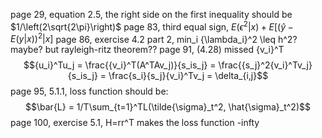 page 29, equation 2.5, the right side on the first inequality should be $1/\left(2\sqrt{2\pi}\right)$
page 83, third equal sign, $E(\epsilon^2|x) + E\left[(\hat{y} - E(y|x))^2|x\right]$
page 86, exercise 4.2 part 2, min_i {\lambda_i}^2 \leq h^2? maybe? but rayleigh-ritz theorem??
page 91, (4.28) missed {v_i}^T $${u_i}^Tu_j = \frac{{v_i}^T(A^TAv_j)}{s_is_j} = \frac{{s_j}^2{v_i}^Tv_j}{s_is_j} = \frac{s_i}{s_j}{v_i}^Tv_j = \delta_{i,j}$$
page 95, 5.1.1, loss function should be: $$\bar{L} = 1/T\sum_{t=1}^TL(\tilde{\sigma}_t^2, \hat{\sigma}_t^2)$$
page 100, exercise 5.1, H=rr^T makes the loss function -infty